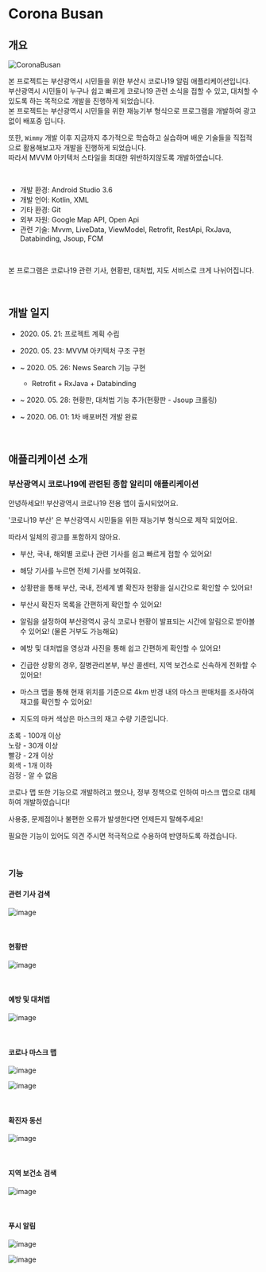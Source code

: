 
# Corona Busan

## 개요

![CoronaBusan](https://user-images.githubusercontent.com/57826388/82758378-347df200-9e21-11ea-8340-e52c3510ce44.png)

본 프로젝트는 부산광역시 시민들을 위한 부산시 코로나19 알림 애플리케이션입니다.  
부산광역시 시민들이 누구나 쉽고 빠르게 코로나19 관련 소식을 접할 수 있고, 대처할 수 있도록 하는 목적으로 개발을 진행하게 되었습니다.  
본 프로젝트는 부산광역시 시민들을 위한 재능기부 형식으로 프로그램을 개발하여 광고없이 배포중 입니다.

또한, `Wimmy` 개발 이후 지금까지 추가적으로 학습하고 실습하며 배운 기술들을 직접적으로 활용해보고자 개발을 진행하게 되었습니다.  
따라서 MVVM 아키텍처 스타일을 최대한 위반하지않도록 개발하였습니다.

<br>

- 개발 환경: Android Studio 3.6
- 개발 언어: Kotlin, XML
- 기타 환경: Git
- 외부 자원: Google Map API, Open Api
- 관련 기술: Mvvm, LiveData, ViewModel, Retrofit, RestApi, RxJava, Databinding, Jsoup, FCM

<br>

본 프로그램은 코로나19 관련 기사, 현황판, 대처법, 지도 서비스로 크게 나뉘어집니다.

<br>

## 개발 일지

- 2020\. 05. 21: 프로젝트 계획 수립

- 2020\. 05. 23: MVVM 아키텍처 구조 구현

- ~ 2020\. 05. 26: News Search 기능 구현
  - Retrofit + RxJava + Databinding

- ~ 2020\. 05. 28: 현황판, 대처법 기능 추가(현황판 - Jsoup 크롤링)

- ~ 2020\. 06. 01: 1차 배포버전 개발 완료

<br>

## 애플리케이션 소개

### 부산광역시 코로나19에 관련된 종합 알리미 애플리케이션

안녕하세요!! 부산광역시 코로나19 전용 앱이 출시되었어요.

'코로나19 부산' 은 부산광역시 시민들을 위한 재능기부 형식으로 제작 되었어요.

따라서 일체의 광고를 포함하지 않아요.


- 부산, 국내, 해외별 코로나 관련 기사를 쉽고 빠르게 접할 수 있어요! 
- 해당 기사를 누르면 전체 기사를 보여줘요.

- 상황판을 통해 부산, 국내, 전세계 별 확진자 현황을 실시간으로 확인할 수 있어요!

- 부산시 확진자 목록을 간편하게 확인할 수 있어요!

- 알림을 설정하여 부산광역시 공식 코로나 현황이 발표되는 시간에 알림으로 받아볼 수 있어요! (물론 거부도 가능해요) 

- 예방 및 대처법을 영상과 사진을 통해 쉽고 간편하게 확인할 수 있어요!

- 긴급한 상황의 경우, 질병관리본부, 부산 콜센터, 지역 보건소로 신속하게 전화할 수 있어요!

- 마스크 맵을 통해 현재 위치를 기준으로 4km 반경 내의 마스크 판매처를 조사하여 재고를 확인할 수 있어요!

- 지도의 마커 색상은 마스크의 재고 수량 기준입니다.


초록 - 100개 이상  
노랑 - 30개 이상  
빨강 - 2개 이상  
회색 - 1개 이하  
검정 - 알 수 없음   


코로나 맵 또한 기능으로 개발하려고 했으나, 정부 정책으로 인하여 마스크 맵으로 대체하여 개발하였습니다!

사용중, 문제점이나 불편한 오류가 발생한다면 언제든지 말해주세요!

필요한 기능이 있어도 의견 주시면 적극적으로 수용하여 반영하도록 하겠습니다.

<br>

### 기능

#### **관련 기사 검색**

![image](https://user-images.githubusercontent.com/57826388/83366695-bf478980-a3eb-11ea-8c5c-d053e864a0d2.png)

<br>

#### **현황판**

![image](https://user-images.githubusercontent.com/57826388/83366697-c2db1080-a3eb-11ea-8bb6-d124c6c6683e.png)

<br>

#### **예방 및 대처법**

![image](https://user-images.githubusercontent.com/57826388/83366700-c7072e00-a3eb-11ea-9359-94a7cf022046.png)

<br>

#### **코로나 마스크 맵**

![image](https://user-images.githubusercontent.com/57826388/83366710-d0909600-a3eb-11ea-89cc-2365a653979e.png)

![image](https://user-images.githubusercontent.com/57826388/83366702-ca021e80-a3eb-11ea-8b08-61fe72294513.png)

<br>

#### **확진자 동선**

![image](https://user-images.githubusercontent.com/57826388/83366717-d4241d00-a3eb-11ea-8384-c30b5b4db6c1.png)

<br>

#### **지역 보건소 검색**

![image](https://user-images.githubusercontent.com/57826388/83366722-d71f0d80-a3eb-11ea-8b60-29075b0f588e.png)

<br>

#### **푸시 알림**

![image](https://user-images.githubusercontent.com/57826388/83366725-da19fe00-a3eb-11ea-813e-3e69b240cdbc.png)

![image](https://user-images.githubusercontent.com/57826388/83366728-dd14ee80-a3eb-11ea-8a1a-bf2eac5a1089.png)



